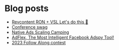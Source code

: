 # Blog posts
<!-- BLOG-POST-LIST:START -->
- [Revcontent RON + VSL Let&#39;s do this 🚀](https://afflift.com/f/threads/revcontent-ron-vsl-lets-do-this-%F0%9F%9A%80.9662/)
- [Conference swag](https://afflift.com/f/threads/conference-swag.10382/)
- [Native Ads Scaling Camping](https://afflift.com/f/threads/native-ads-scaling-camping.10393/)
- [AdFlex, The Most Intelligent Facebook Adspy Tool!](https://afflift.com/f/threads/adflex-the-most-intelligent-facebook-adspy-tool.9290/)
- [2023 Follow Along contest](https://afflift.com/f/threads/2023-follow-along-contest.10259/)
<!-- BLOG-POST-LIST:END -->
